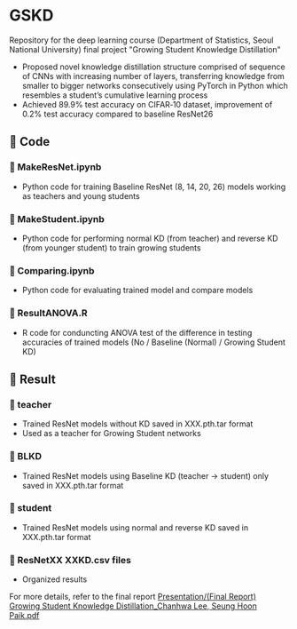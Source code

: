 # GSKD
Repository for the deep learning course (Department of Statistics, Seoul National University) final project "Growing Student Knowledge Distillation"

- Proposed novel knowledge distillation structure comprised of sequence of CNNs with increasing number of layers, transferring knowledge from
smaller to bigger networks consecutively using PyTorch in Python which resembles a student’s cumulative learning process
- Achieved 89.9% test accuracy on CIFAR‑10 dataset, improvement of 0.2% test accuracy compared to baseline ResNet26

## :file_folder: Code

### :page_facing_up: MakeResNet.ipynb
- Python code for training Baseline ResNet (8, 14, 20, 26) models working as teachers and young students

### :page_facing_up: MakeStudent.ipynb
- Python code for performing normal KD (from teacher) and reverse KD (from younger student) to train growing students

### :page_facing_up: Comparing.ipynb
- Python code for evaluating trained model and compare models

### :page_facing_up: ResultANOVA.R
- R code for conduncting ANOVA test of the difference in testing accuracies of trained models (No / Baseline (Normal) / Growing Student KD)

## :file_folder: Result

 ### :file_folder: teacher
  - Trained ResNet models without KD saved in XXX.pth.tar format
  - Used as a teacher for Growing Student networks
  
 ### :file_folder: BLKD
 - Trained ResNet models using Baseline KD (teacher -> student) only saved in XXX.pth.tar format
 
 ### :file_folder: student
  - Trained ResNet models using normal and reverse KD saved in XXX.pth.tar format
 
 ### :page_facing_up: ResNetXX XXKD.csv files
 - Organized results

For more details, refer to the final report [Presentation/(Final Report) Growing Student Knowledge Distillation_Chanhwa Lee, Seung Hoon Paik.pdf](https://github.com/chanhwa-lee/GSKD/blob/main/Presentation/(Final%20Report)%20Growing%20Student%20Knowledge%20Distillation_Chanhwa%20Lee%2C%20Seung%20Hoon%20Paik.pdf)
